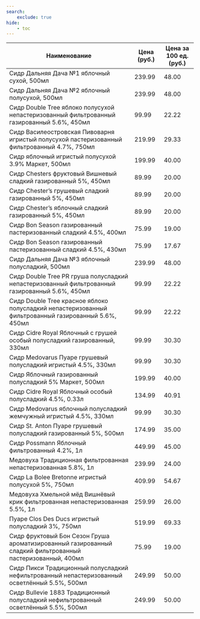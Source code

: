 ```yaml
---
search:
    exclude: true
hide:
    - toc
---
```


| Наименование | Цена (руб.) | Цена за 100 ед. (руб.) |
| -- | -- | -- |
| Сидр Дальняя Дача №1 яблочный сухой, 500мл | 239.99 | 48.00 |
| Сидр Дальняя Дача №2 яблочный полусухой, 500мл | 239.99 | 48.00 |
| Сидр Double Tree яблоко полусухой непастеризованный фильтрованный газированный 5.6%, 450мл | 99.99 | 22.22 |
| Сидр Василеостровская Пивоварня игристый полусухой пастеризованный фильтрованный 4.7%, 750мл | 219.99 | 29.33 |
| Сидр яблочный игристый полусухой 3.9% Маркет, 500мл | 199.99 | 40.00 |
| Сидр Chesters фруктовый Вишневый сладкий газированный 5%, 450мл | 89.99 | 20.00 |
| Сидр Chester’s грушевый сладкий газированный 5%, 450мл | 89.99 | 20.00 |
| Сидр Chester’s яблочный сладкий газированный 5%, 450мл | 89.99 | 20.00 |
| Сидр Bon Season газированный пастеризованный сладкий 4.5%, 400мл | 75.99 | 19.00 |
| Сидр Bon Season газированный пастеризованный сладкий 4.5%, 430мл | 75.99 | 17.67 |
| Сидр Дальняя Дача №3 яблочный полусладкий, 500мл | 239.99 | 48.00 |
| Сидр Double Tree PR груша полусладкий непастеризованный фильтрованный газированный 5.6%, 450мл | 99.99 | 22.22 |
| Сидр Double Tree красное яблоко полусладкий непастеризованный фильтрованный газированный 5.6%, 450мл | 99.99 | 22.22 |
| Сидр Cidre Royal Яблочный с грушей особый полусладкий газированный, 330мл | 99.99 | 30.30 |
| Сидр Medovarus Пуаре грушевый полусладкий игристый 4.5%, 330мл | 99.99 | 30.30 |
| Сидр Яблочный газированный полусладкий 5% Маркет, 500мл | 199.99 | 40.00 |
| Сидр Cidre Royal Яблочный особый полусладкий 4.5%, 0.33л | 134.99 | 40.91 |
| Сидр Medovarus яблочный полусладкий жемчужный игристый 4.5%, 330мл | 99.99 | 30.30 |
| Сидр St. Anton Пуаре грушевый полусладкий газированный 5%, 500мл | 174.99 | 35.00 |
| Сидр Possmann Яблочный фильтрованный 4.2%, 1л | 449.99 | 45.00 |
| Медовуха Традиционная фильтрованная непастеризованная 5.8%, 1л | 239.99 | 24.00 |
| Сидр La Bolee Bretonne игристый полусухой 5%, 750мл | 409.99 | 54.67 |
| Медовуха Хмельной мёд Вишнёвый крик фильтрованная непастеризованная 5.5%, 1л | 259.99 | 26.00 |
| Пуаре Clos Des Ducs игристый полусладкий 3%, 750мл | 519.99 | 69.33 |
| Сидр фруктовый Бон Сезон Груша ароматизированный газированный сладкий фильтрованный пастеризованный, 400мл | 75.99 | 19.00 |
| Сидр Пикси Традиционный полусладкий нефильтрованный непастеризованный осветлённый 5.5%, 500мл | 249.99 | 50.00 |
| Сидр Bullevie 1883 Традиционный полусладкий нефильтрованный осветлённый 5.5%, 500мл | 249.99 | 50.00 |
